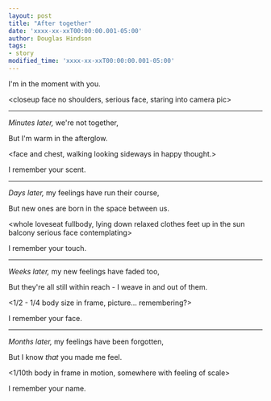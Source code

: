 ```yaml
---
layout: post
title: "After together"
date: 'xxxx-xx-xxT00:00:00.001-05:00'
author: Douglas Hindson
tags:
- story
modified_time: 'xxxx-xx-xxT00:00:00.001-05:00'
---
```


I'm in the moment with you.

<closeup face no shoulders, serious face, staring into camera pic>

---

_Minutes later,_ we're not together,

But I'm warm in the afterglow.

<face and chest, walking looking sideways in happy thought.>

I remember your scent.

---

_Days later,_ my feelings have run their course,

But new ones are born in the space between us.

<whole loveseat fullbody, lying down relaxed clothes feet up in the sun balcony serious face contemplating>

I remember your touch.

---

_Weeks later,_ my new feelings have faded too,

But they're all still within reach - I weave in and out of them.

<1/2 - 1/4 body size in frame, picture... remembering?>

I remember your face.

---

_Months later,_ my feelings have been forgotten,

But I know _that_ you made me feel.

<1/10th body in frame in motion, somewhere with feeling of scale>

I remember your name.
